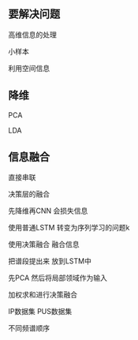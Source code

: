 ## 要解决问题
高维信息的处理

小样本

利用空间信息
## 降维
PCA

LDA
## 信息融合
直接串联

决策层的融合

先降维再CNN 会损失信息 

使用普通LSTM 转变为序列学习的问题k

使用决策融合 融合信息

把谱段提出来 放到LSTM中

先PCA 然后将局部领域作为输入

加权求和进行决策融合

IP数据集 PUS数据集 

不同频谱顺序
